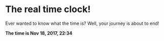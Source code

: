 # The real time clock!

Ever wanted to know what the time is? Well, your journey is about to end!

**The time is Nov 18, 2017, 22:34**